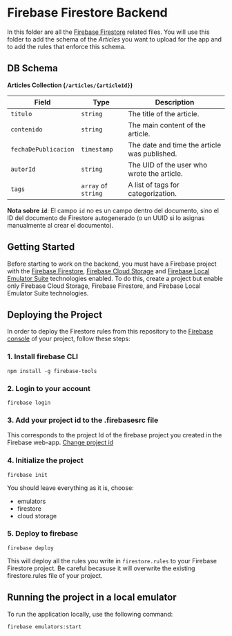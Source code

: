 # Firebase Firestore Backend
In this folder are all the [Firebase Firestore](https://firebase.google.com/docs/firestore) related files. 
You will use this folder to add the schema of the *Articles* you want to upload for the app and to add the rules that enforce this schema. 

## DB Schema
**Articles Collection (`/articles/{articleId}`)**

| Field             | Type                | Description                               |
|-------------------|---------------------|-------------------------------------------|
| `titulo`          | `string`            | The title of the article.                 |
| `contenido`       | `string`            | The main content of the article.          |
| `fechaDePublicacion`| `timestamp`         | The date and time the article was published. |
| `autorId`         | `string`            | The UID of the user who wrote the article. |
| `tags`            | `array` of `string` | A list of tags for categorization.        |

**Nota sobre `id`**: El campo `id` no es un campo dentro del documento, sino el ID del documento de Firestore autogenerado (o un UUID si lo asignas manualmente al crear el documento).

## Getting Started
Before starting to work on the backend, you must have a Firebase project with the [Firebase Firestore](https://firebase.google.com/docs/firestore), [Firebase Cloud Storage](https://firebase.google.com/docs/storage) and [Firebase Local Emulator Suite](https://firebase.google.com/docs/emulator-suite) technologies enabled.
To do this, create a project but enable only Firebase Cloud Storage, Firebase Firestore, and Firebase Local Emulator Suite technologies.


## Deploying the Project
In order to deploy the Firestore rules from this repository to the [Firebase console](https://firebase.google.com/)  of your project, follow these steps:

### 1. Install firebase CLI
```
npm install -g firebase-tools
```
### 2. Login to your account
```
firebase login
```

### 3. Add your project id to the .firebasesrc file 
This corresponds to the project Id of the firebase project you created in the Firebase web-app.
[Change project id](.firebaserc)

### 4. Initialize the project
```
firebase init
```

You should leave everything as it is, choose:
- emulators
- firestore
- cloud storage

### 5. Deploy to firebase
```
firebase deploy
```
This will deploy all the rules you write in `firestore.rules` to your Firebase Firestore project.
Be careful becasuse it will overwrite the existing firestore.rules file of your project.

## Running the project in a local emulator
To run the application locally, use the following command:

```firebase emulators:start```
